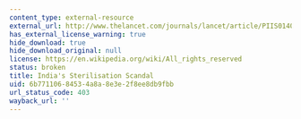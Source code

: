 ```yaml
---
content_type: external-resource
external_url: http://www.thelancet.com/journals/lancet/article/PIIS0140-6736(14)62224-8/
has_external_license_warning: true
hide_download: true
hide_download_original: null
license: https://en.wikipedia.org/wiki/All_rights_reserved
status: broken
title: India's Sterilisation Scandal
uid: 6b771106-8453-4a8a-8e3e-2f8ee8db9fbb
url_status_code: 403
wayback_url: ''
---
```

